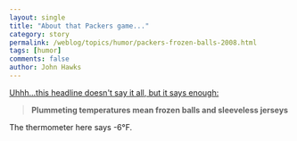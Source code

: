 ```yaml
---
layout: single 
title: "About that Packers game..." 
category: story
permalink: /weblog/topics/humor/packers-frozen-balls-2008.html
tags: [humor] 
comments: false 
author: John Hawks 
---
```



<p>
<a href="http://sports.yahoo.com/nfl/news?slug=ap-nfcchampionship&prov=ap&type=lgns">Uhhh...this headline doesn't say it all, but it says enough:</a>

<blockquote><b>Plummeting temperatures mean frozen balls and sleeveless jerseys</b></blockquote>

<p>
The thermometer here says -6&deg;F. 
</p>


